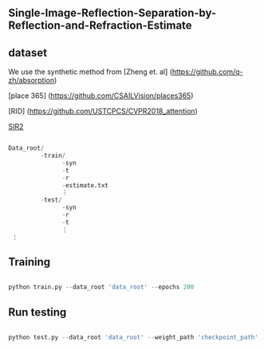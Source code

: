## Single-Image-Reflection-Separation-by-Reflection-and-Refraction-Estimate

 
## dataset 
We use the synthetic method from [Zheng et. al] (https://github.com/q-zh/absorption)

[place 365] (https://github.com/CSAILVision/places365)

[RID] (https://github.com/USTCPCS/CVPR2018_attention)

[SIR2](https://www.dropbox.com/scl/fi/qgg1whla1jb3a9cgis18l/SIR2.zip?rlkey=kmhrc2uk63be2s9hzr43gc3hm&e=1&st=cfsh8sol&dl=0)

```python

Data_root/
         -train/
               -syn
               -t
               -r
               -estimate.txt
               ⋮
         -test/
               -syn
               -r
               -t
               ⋮
 ⋮

```

## Training
```python

python train.py --data_root 'data_root' --epochs 200

```

## Run testing
```python

python test.py --data_root 'data_root' --weight_path 'checkpoint_path'

```
